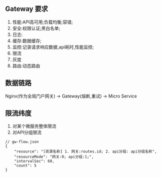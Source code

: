 ## Gateway 要求

1. 性能:API高可用;负载均衡;容错;
2. 安全:权限认证;黑白名单;
3. 日志:
4. 缓存:数据缓存;
5. 监控:记录请求响应数据,api耗时,性能监控;
6. 限流
7. 灰度
8. 路由:动态路由

## 数据链路
Nginx(作为全局门户网关) -> Gateway(熔断,重试) -> Micro Service

## 限流纬度
1. 对某个微服务整体限流
2. 对API分组限流
```text
// gw-flow.json
{ 
    "resource": "[资源名称] 1. 网关:routes.id; 2. api分组: api分组名称",
    "resourceMode": "网关:0; api分组:1;",
    "intervalSec": 60,
    "count": 5
}
```